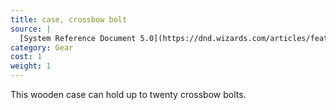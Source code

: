 ```yaml
---
title: case, crossbow bolt
source: |
  [System Reference Document 5.0](https://dnd.wizards.com/articles/features/systems-reference-document-srd)
category: Gear
cost: 1
weight: 1
---
```


This wooden case can hold up to twenty crossbow bolts.
